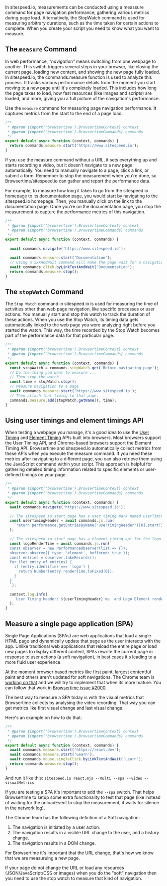 In sitespeed.io, measurements can be conducted using a meassure command for page navigation performance, gathering various metrics during page load. Alternatively, the StopWatch command is used for measuring arbitrary durations, such as the time taken for certain actions to complete. When you create your script you need to know what you want to measure.


## The `measure` Command

In web performance, *"navigation"* means switching from one webpage to another. This switch triggers several steps in your browser, like closing the current page, loading new content, and showing the new page fully loaded. In sitespeed.io, the commands.measure function is used to analyze this process. It tracks various performance details from the moment you start moving to a new page until it's completely loaded. This includes how long the page takes to load, how fast resources (like images and scripts) are loaded, and more, giving you a full picture of the navigation's performance.

Use the `measure` command for measuring page navigation performance. It captures metrics from the start to the end of a page load.

```javascript
/**
 * @param {import('browsertime').BrowsertimeContext} context
 * @param {import('browsertime').BrowsertimeCommands} commands
 */
export default async function (context, commands) {
  return commands.measure.start('https://www.sitespeed.io');
}
```

If you use the measure command without a URL, it sets everything up and starts recording a video, but it doesn't navigate to a new page automatically. You need to manually navigate to a page, click a link, or submit a form. Remember to stop the measurement when you're done, so Browsertime/sitespeed.io can gather and report the performance data.

For example, to measure how long it takes to go from the sitespeed.io homepage to its documentation page, you would start by navigating to the sitespeed.io homepage. Then, you manually click on the link to the documentation page. Once you're on the documentation page, you stop the measurement to capture the performance metrics of this navigation.


```javascript
/**
 * @param {import('browsertime').BrowsertimeContext} context
 * @param {import('browsertime').BrowsertimeCommands} commands
 */
export default async function (context, commands) {
  
  await commands.navigate('https://www.sitespeed.io');

  await commands.measure.start('Documentation');
  // Using a xxxAndWait command will make the page wait for a navigation
  await commands.click.byLinkTextAndWait('Documentation');
  return commands.measure.stop();
}
```

## The `stopWatch` Command

The `Stop Watch` command in sitespeed.io is used for measuring the time of activities other than web page navigation, like specific processes or user actions. You manually start and stop this watch to track the duration of these actions. When you use the Stop Watch, its timing data gets automatically linked to the web page you were analyzing right before you started the watch. This way, the time recorded by the Stop Watch becomes part of the performance data for that particular page.


```javascript
/**
 * @param {import('browsertime').BrowsertimeContext} context
 * @param {import('browsertime').BrowsertimeCommands} commands
 */
export default async function (context, commands) {
  const stopWatch = commands.stopWatch.get('Before_navigating_page');
  // Do the thing you want to measure ...
  // Then stop the watch 
  const time = stopWatch.stop();
  // Measure navigation to a page
  await commands.measure.start('https://www.sitespeed.io');
  // Then attach that timing to that page.
  commands.measure.add(stopWatch.getName(), time);
}

```

## Using user timings and element timings API

When testing a webpage you manage, it's a good idea to use the [User Timing](https://developer.mozilla.org/en-US/docs/Web/API/Performance_API/User_timing) and [Element Timing](https://wicg.github.io/element-timing/) APIs built into browsers. Most browsers support the User Timing API, and Chrome-based browsers support the Element Timing API. Browsertime and sitespeed.io automatically collect metrics from these APIs when you execute the measure command. If you need these metrics after navigating to a different page, you can also retrieve them using the JavaScript command within your script. This approach is helpful for gathering detailed timing information related to specific elements or user-defined timings on your page.

```javascript
/**
 * @param {import('browsertime').BrowsertimeContext} context
 * @param {import('browsertime').BrowsertimeCommands} commands
 */
export default async function (context, commands) {
  await commands.navigate('https://www.sitespeed.io');

  // The sitespeed.io start page has a user timing mark named userTimingHeader
  const userTimingHeader = await commands.js.run(
    `return performance.getEntriesByName('userTimingHeader')[0].startTime;`
  );

  // The sitespeed.io start page has a element timing api for the logo
  const logoRenderTime = await commands.js.run(`
  const observer = new PerformanceObserver(list => {});
  observer.observe({ type: 'element', buffered: true });
  const entries = observer.takeRecords();
  for (let entry of entries) {
    if (entry.identifier === 'logo') {
      return Number(entry.renderTime.toFixed(0));
    }
  }
  `);

  context.log.info(
    `User Timing header: ${userTimingHeader} ms  and Logo Element render time ${logoRenderTime} ms`
  );
}
```

## Measure a single page application (SPA)

Single Page Applications (SPAs) are web applications that load a single HTML page and dynamically update that page as the user interacts with the app. Unlike traditional web applications that reload the entire page or load new pages to display different content, SPAs rewrite the current page in response to user actions (a soft navigation), in best cases it
s leading to a more fluid user experience.

At the moment browser based metrics like first paint, largest contentful paint and others aren't updated for soft navigations. The Chrome team is [working on that](https://developer.chrome.com/docs/web-platform/soft-navigations-experiment) and we will try to implement that when its more mature. You can follow that work in [Browsertime issue #2000](https://github.com/sitespeedio/browsertime/issues/2000).

The best way to measure a SPA today is with the visual metrics that Browsertime collects by analysing the video recording. That way you can get metrics like first visual change and last visual change.

Here's an example on how to do that:

```javascript
/**
 * @param {import('browsertime').BrowsertimeContext} context
 * @param {import('browsertime').BrowsertimeCommands} commands
 */
export default async function (context, commands) {
  await commands.measure.start('https://react.dev');
  await commands.measure.start('Learn');
  await commands.mouse.singleClick.byLinkTextAndWait('Learn');
  return commands.measure.stop();
}
```

And run it like this:
`sitespeed.io react.mjs --multi --spa --video --visualMetrics`

If you are testing a SPA it's important to add the `--spa` switch. That helps Browsertime to setup some extra functionality to test that page (like instead of waiting for the onloadEvent to stop the measurement, it waits for silence in the network log).

The Chrome team has the following defintion of a Soft navigation:
1. The navigation is initiated by a user action.
2. The navigation results in a visible URL change to the user, and a history change.
3. The navigation results in a DOM change.

For Browsertime it's important that the URL change, that's how we know that we are measuruing a new page.

If your page do not change the URL or load any resources (JSON/JavaScript/CSS or images) when you do the "soft" navigation then you need to use the stop watch to measure that kind of navigation.